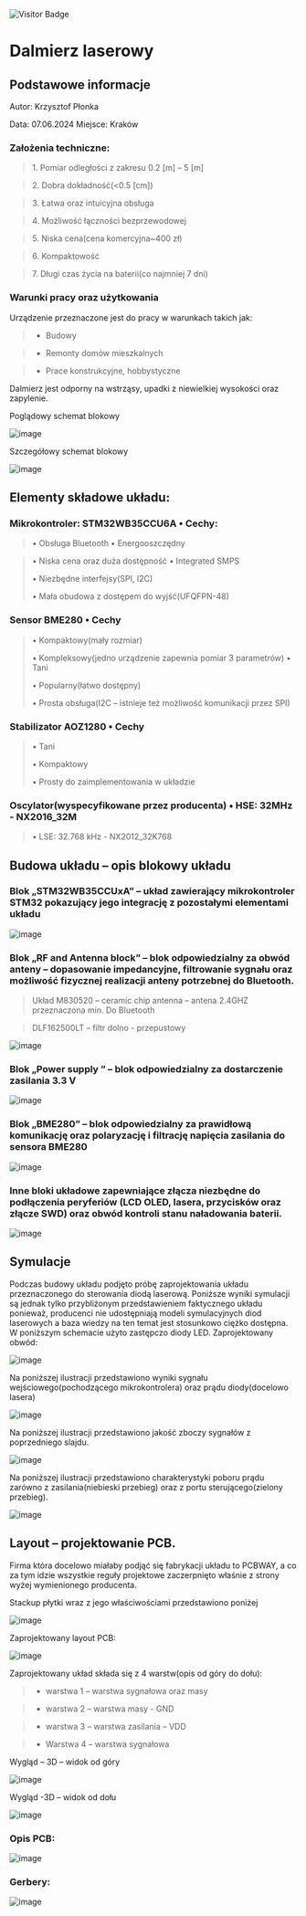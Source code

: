 ![Visitor Badge](https://github.com/Devraux/Distance_sensor_device.git)

# Dalmierz laserowy

## Podstawowe informacje

Autor: Krzysztof Płonka 

Data: 07.06.2024 Miejsce: Kraków

### Założenia techniczne:

> 1\. Pomiar odległości z zakresu 0.2 \[m\] – 5 \[m\] 

> 2\. Dobra dokładność(\<0.5 \[cm\])

> 3\. Łatwa oraz intuicyjna obsługa

> 4\. Możliwość łączności bezprzewodowej 

> 5\. Niska cena(cena komercyjna~400 zł) 

> 6\. Kompaktowość

>7\. Długi czas życia na baterii(co najmniej 7 dni)

### Warunki pracy oraz użytkowania

Urządzenie przeznaczone jest do pracy w warunkach takich jak:
>- Budowy

> - Remonty domów mieszkalnych

> - Prace konstrukcyjne, hobbystyczne

Dalmierz jest odporny na wstrząsy, upadki z niewielkiej wysokości oraz
zapylenie.

Poglądowy schemat blokowy

![image](https://github.com/user-attachments/assets/94a0d0fa-1719-4c3d-a049-ed7732ea3088)

Szczegółowy schemat blokowy

![image](https://github.com/user-attachments/assets/b3385fdf-a1fb-4aea-882e-cca114592a5f)

## Elementy składowe układu:

### Mikrokontroler: STM32WB35CCU6A • Cechy:

> • Obsługa Bluetooth • Energooszczędny

> • Niska cena oraz duża dostępność • Integrated SMPS
>
> • Niezbędne interfejsy(SPI, I2C)
>
> • Mała obudowa z dostępem do wyjść(UFQFPN-48)

### Sensor BME280 • Cechy

> • Kompaktowy(mały rozmiar)
>
> • Kompleksowy(jedno urządzenie zapewnia pomiar 3 parametrów) • Tani
>
> • Popularny(łatwo dostępny)
>
> • Prosta obsługa(I2C – istnieje też możliwość komunikacji przez SPI)

### Stabilizator AOZ1280 • Cechy

> • Tani
>
> • Kompaktowy
>
> • Prosty do zaimplementowania w układzie

### Oscylator(wyspecyfikowane przez producenta) • HSE: 32MHz - NX2016_32M

> • LSE: 32.768 kHz - NX2012_32K768

## Budowa układu – opis blokowy układu

### Blok „STM32WB35CCUxA” – układ zawierający mikrokontroler STM32 pokazujący jego integrację z pozostałymi elementami układu

![image](https://github.com/user-attachments/assets/322ddef8-f4fd-4fc4-a45b-7013f13621d2)

### Blok „RF and Antenna block” – blok odpowiedzialny za obwód anteny – dopasowanie impedancyjne, filtrowanie sygnału oraz możliwość fizycznej realizacji anteny potrzebnej do Bluetooth.
> Układ M830520 – ceramic chip antenna – antena 2.4GHZ przeznaczona min. Do Bluetooth

> DLF162500LT – filtr dolno - przepustowy

![image](https://github.com/user-attachments/assets/5f892e76-a78e-443e-88aa-8b4ded7bd489)

### Blok „Power supply ” – blok odpowiedzialny za dostarczenie zasilania 3.3 V

![image](https://github.com/user-attachments/assets/062ce85e-df08-4d21-be1d-04f14b0dee11)

### Blok „BME280” – blok odpowiedzialny za prawidłową komunikację oraz polaryzację i filtrację napięcia zasilania do sensora BME280

![image](https://github.com/user-attachments/assets/25bed0db-99bd-4289-ab59-d1b26f9ba32c)

### Inne bloki układowe zapewniające złącza niezbędne do podłączenia peryferiów (LCD OLED, lasera, przycisków oraz złącze SWD) oraz obwód kontroli stanu naładowania baterii.

![image](https://github.com/user-attachments/assets/c4683929-51e4-4070-bcfa-ae8e0c73e7f2)

## Symulacje

Podczas budowy układu podjęto próbę zaprojektowania układu
przeznaczonego do sterowania diodą laserową. Poniższe wyniki symulacji
są jednak tylko przybliżonym przedstawieniem faktycznego układu
ponieważ, producenci nie udostępniają modeli symulacyjnych diod
laserowych a baza wiedzy na ten temat jest stosunkowo ciężko dostępna. W
poniższym schemacie użyto zastępczo diody LED.
Zaprojektowany obwód:

![image](https://github.com/user-attachments/assets/1b6bffd3-2bf5-4401-9c6f-7a099efe968d)

Na poniższej ilustracji przedstawiono wyniki sygnału wejściowego(pochodzącego mikrokontrolera) oraz prądu diody(docelowo lasera)

![image](https://github.com/user-attachments/assets/769df599-d546-4ff2-ab32-0d99156f2f5d)

Na poniższej ilustracji przedstawiono jakość zboczy sygnałów z poprzedniego slajdu.

![image](https://github.com/user-attachments/assets/3b02beb0-c7da-452e-9e37-104e33a7f9f4)

Na poniższej ilustracji przedstawiono charakterystyki poboru prądu zarówno z zasilania(niebieski przebieg) oraz z portu sterującego(zielony przebieg).

![image](https://github.com/user-attachments/assets/67715dc0-20f0-4a63-8000-75afeefb2115)

## Layout – projektowanie PCB.

Firma która docelowo miałaby podjąć się fabrykacji układu to PCBWAY, a
co za tym idzie wszystkie reguły projektowe zaczerpnięto właśnie z
strony wyżej wymienionego producenta.

Stackup płytki wraz z jego właściwościami przedstawiono poniżej

![image](https://github.com/user-attachments/assets/50158e05-8953-492a-a647-8bc09b9b6ac5)

Zaprojektowany layout PCB:

![image](https://github.com/user-attachments/assets/7bbb16bc-4780-4ec8-b525-c53ea812499e)

Zaprojektowany układ składa się z 4 warstw(opis od góry do dołu):

> - warstwa 1 – warstwa sygnałowa oraz masy

> - warstwa 2 – warstwa masy - GND

> - warstwa 3 – warstwa zasilania – VDD 

> - Warstwa 4 – warstwa sygnałowa

Wygląd – 3D – widok od góry

![image](https://github.com/user-attachments/assets/80e22e23-a1c5-4fc3-85bc-b2756eabacef)

Wygląd -3D – widok od dołu

![image](https://github.com/user-attachments/assets/95af478c-1bd0-40d2-9a97-e5ff640d0085)

### Opis PCB:
![image](https://github.com/user-attachments/assets/2a0e8175-f4e4-4420-9492-b029c650dc57)
 
### Gerbery:

![image](https://github.com/user-attachments/assets/5ff91ae6-563d-4916-96eb-a2c0502009bd)

